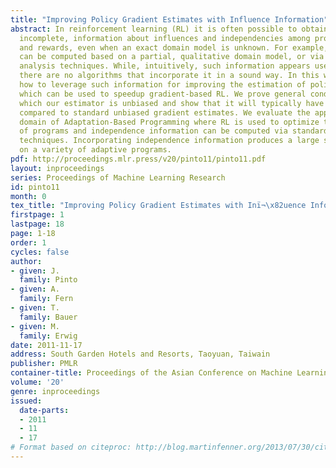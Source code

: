 ```yaml
---
title: "Improving Policy Gradient Estimates with Influence Information"
abstract: In reinforcement learning (RL) it is often possible to obtain sound, but
  incomplete, information about influences and independencies among problem variables
  and rewards, even when an exact domain model is unknown. For example, such information
  can be computed based on a partial, qualitative domain model, or via domain-specific
  analysis techniques. While, intuitively, such information appears useful for RL,
  there are no algorithms that incorporate it in a sound way. In this work, we describe
  how to leverage such information for improving the estimation of policy gradients,
  which can be used to speedup gradient-based RL. We prove general conditions under
  which our estimator is unbiased and show that it will typically have reduced variance
  compared to standard unbiased gradient estimates. We evaluate the approach in the
  domain of Adaptation-Based Programming where RL is used to optimize the performance
  of programs and independence information can be computed via standard program analysis
  techniques. Incorporating independence information produces a large speedup in learning
  on a variety of adaptive programs.
pdf: http://proceedings.mlr.press/v20/pinto11/pinto11.pdf
layout: inproceedings
series: Proceedings of Machine Learning Research
id: pinto11
month: 0
tex_title: "Improving Policy Gradient Estimates with Inï¬\x82uence Information"
firstpage: 1
lastpage: 18
page: 1-18
order: 1
cycles: false
author:
- given: J.
  family: Pinto
- given: A.
  family: Fern
- given: T.
  family: Bauer
- given: M.
  family: Erwig
date: 2011-11-17
address: South Garden Hotels and Resorts, Taoyuan, Taiwain
publisher: PMLR
container-title: Proceedings of the Asian Conference on Machine Learning
volume: '20'
genre: inproceedings
issued:
  date-parts:
  - 2011
  - 11
  - 17
# Format based on citeproc: http://blog.martinfenner.org/2013/07/30/citeproc-yaml-for-bibliographies/
---
```

